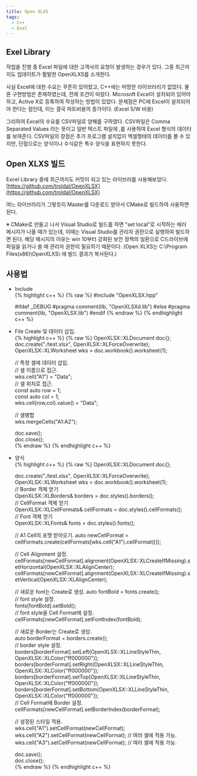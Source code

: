 ```yaml
---
title: Open XLXS
tags:
  - C++
  - Exel
---
```

## Exel Library
<!--more-->
 작업을 진행 중 Excel 파일에 대한 고객사의 요청이 발생하는 경우가 있다. 그중 최근까지도 업데이트가 활발한 OpenXLXS를 소개한다.
   
 사실 Excel에 대한 수요는 꾸준히 있어왔고, C++에는 마땅한 라이브러리가 없었다. 물론 구현방법은 존재하였는데, 전제 조건이 따랐다. Microsoft Excel이 설치되어 있어야하고, Active X로 등록하여 작성하는 방법이 있었다. 문제점은 PC에 Excel이 설치되어야 한다는 점인데, 이는 결국 파트비용의 증가이다. (Excel S/W 비용)
 
 그리하여 Excel의 수요를 CSV파일로 양해를 구하였다. CSV파일은 Comma Separated Values 라는 뜻이고 일반 텍스트 파일에 ,를 사용하여 Excel 형식의 데이터를 보여준다. CSV파일의 장점은 추가 프로그램 설치없이 엑셀형태의 데이터를 볼 수 있지만, 단점으로는 양식이나 수식같은 특수 양식을 표현하지 못한다.

## Open XLXS 빌드
 Excel Library 중에 최근까지도 커밋이 되고 있는 라이브러를 사용해보았다.  
  [https://github.com/troldal/OpenXLSX](https://github.com/troldal/OpenXLSX)
  
 여느 라이브러리가 그렇듯이 Master를 다운로드 받아서 CMake로 빌드하여 사용하면 된다.

 ※ CMake로 만들고 나서 Visual Studio로 빌드를 하면 "set local"로 시작하는 에러 메시지가 나올 때가 있는데, 이때는 Visual Studio를 관리자 권한으로 실행하여 빌드하면 된다. 해당 메시지의 이유는 win 10부터 강화된 보안 정책의 일환으로 C드라이브에 파일을 읽거나 쓸 때 관리자 권한이 필요하기 때문이다. (Open XLXS는 C:\Program Files(x86)\OpenXLXS\ 에 빌드 결과가 복사된다.)

## 사용법
  - Include   
  {% highlight c++ %}
    {% raw %}
    #include "OpenXLSX.hpp"

    #ifdef _DEBUG
      #pragma comment(lib, "OpenXLSXd.lib")
    #else
      #pragma comment(lib, "OpenXLSX.lib")
    #endif
    {% endraw %}
  {% endhighlight c++ %}
  
  - File Create 및 데이터 삽입.  
  {% highlight c++ %}
    {% raw %}
    OpenXLSX::XLDocument doc{};
    doc.create("./test.xlsx", OpenXLSX::XLForceOverwrite);
    OpenXLSX::XLWorksheet wks = doc.workbook().worksheet(1);

    // 특정 셀에 데이터 삽입.  
    // 셀 이름으로 접근.  
    wks.cell("A1") = "Data";  
    // 셀 위치로 접근.  
    const auto row = 1;  
    const auto col = 1;  
    wks.cell(row,col).value() = "Data";  
  
    // 셀병합  
    wks.mergeCells("A1:A2");  

    doc.save();  
    doc.close();  
    {% endraw %}
  {% endhighlight c++ %}

  - 양식  
  {% highlight c++ %}
    {% raw %}
    OpenXLSX::XLDocument doc{};  
  
    doc.create("./test.xlsx", OpenXLSX::XLForceOverwrite);  
    OpenXLSX::XLWorksheet wks = doc.workbook().worksheet(1);  
    // Border 객체 얻기  
    OpenXLSX::XLBorders& borders = doc.styles().borders();  
    // CellFormat 객체 얻기  
    OpenXLSX::XLCellFormats& cellFormats = doc.styles().cellFormats();   
    // Font 객체 얻기  
    OpenXLSX::XLFonts& fonts = doc.styles().fonts();  
    
    // A1 Cell의 포멧 받아오기.
    auto newCellFormat = cellFormats.create(cellFormats[wks.cell("A1").cellFormat()]);  

    // Cell Alignment 설정.
    cellFormats[newCellFormat].alignment(OpenXLSX::XLCreateIfMissing).setHorizontal(OpenXLSX::XLAlignCenter);  
    cellFormats[newCellFormat].alignment(OpenXLSX::XLCreateIfMissing).setVertical(OpenXLSX::XLAlignCenter);  
  
    // 새로운 font는 Create로 생성.
    auto fontBold = fonts.create();  
    // font style 설정.  
    fonts[fontBold].setBold();  
    // font style을 Cell Format에 설정.  
    cellFormats[newCellFormat].setFontIndex(fontBold);  

    // 새로운 Border는 Create로 생성.  
    auto borderFormat = borders.create();  
    // border style 설정.  
    borders[borderFormat].setLeft(OpenXLSX::XLLineStyleThin, OpenXLSX::XLColor("ff000000"));  
    borders[borderFormat].setRight(OpenXLSX::XLLineStyleThin, OpenXLSX::XLColor("ff000000"));  
    borders[borderFormat].setTop(OpenXLSX::XLLineStyleThin, OpenXLSX::XLColor("ff000000"));  
    borders[borderFormat].setBottom(OpenXLSX::XLLineStyleThin, OpenXLSX::XLColor("ff000000"));  
    // Cell Format에 Border 설정.  
    cellFormats[newCellFormat].setBorderIndex(borderFormat);  
      
    // 설정된 스타일 적용.  
    wks.cell("A1").setCellFormat(newCellFormat);  
    wks.cell("A2").setCellFormat(newCellFormat); // 여러 셀에 적용 가능.  
    wks.cell("A3").setCellFormat(newCellFormat); // 여러 셀에 적용 가능.  
      
    doc.save();  
    doc.close();  
    {% endraw %}
  {% endhighlight c++ %}